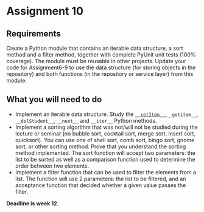 # Assignment 10
## Requirements
Create a Python module that contains an iterable data structure, a sort method and a filter method, together with complete PyUnit unit tests (100% coverage). The module must be reusable in other projects. Update your code for Assignment6-9 to use the data structure (for storing objects in the repository) and both functions (in the repository or service layer) from this module.

## What you will need to do
- Implement an iterable data structure. Study the [`__setItem__`](https://docs.python.org/3/reference/datamodel.html#object),`__getitem__`, `__delStudent__`, `__next__` and `__iter__` Python methods.
- Implement a sorting algorithm that was not/will not be studied during the lecture or seminar (no bubble sort, cocktail sort, merge sort, insert sort, quicksort). You can use one of shell sort, comb sort, bingo sort, gnome sort, or other sorting method. Prove that you understand the sorting method implemented. The sort function will accept two parameters: the list to be sorted as well as a comparison function used to determine the order between two elements.
- Implement a filter function that can be used to filter the elements from a list. The function will use 2 parameters: the list to be filtered, and an acceptance function that decided whether a given value passes the filter.

**Deadline is week 12.**
